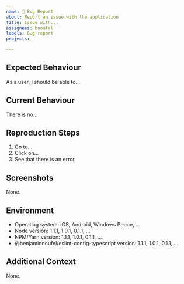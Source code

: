 ```yaml
---
name: 🐛 Bug Report
about: Report an issue with the application
title: Issue with...
assignees: bnoufel
labels: Bug report
projects:

---
```


## Expected Behaviour

As a user, I should be able to...

## Current Behaviour

There is no...

## Reproduction Steps

1. Go to...
2. Click on...
3. See that there is an error

## Screenshots

None.

## Environment

- Operating system: iOS, Android, Windows Phone, ...
- Node version: 1.1.1, 1.0.1, 0.1.1, ...
- NPM/Yarn version: 1.1.1, 1.0.1, 0.1.1, ...
- @benjaminnoufel/eslint-config-typescript version: 1.1.1, 1.0.1, 0.1.1, ...

## Additional Context

None.
